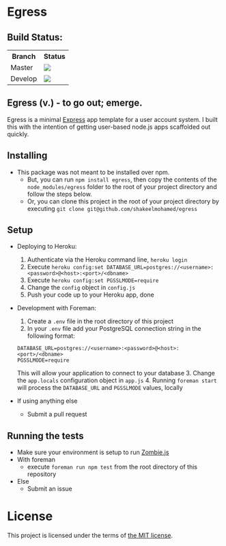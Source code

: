 Egress
====

## Build Status:
<table>
    <tr>
        <th>Branch</th>
        <th>Status</th>
    </tr>
    <tr>
        <td>Master</td>
        <td>
            <img src="https://travis-ci.org/shakeelmohamed/egress.png?branch=master" />
        </td>
    </tr>
    <tr>
        <td>Develop</td>
        <td>
            <img src="https://travis-ci.org/shakeelmohamed/egress.png?branch=develop" />
        </td>
    </tr>
</table>

## Egress (v.) - to go out; emerge.

Egress is a minimal [Express](http://expressjs.com/) app template for a user account system.
I built this with the intention of getting user-based node.js apps scaffolded out quickly.

## Installing

* This package was not meant to be installed over npm.
    * But, you can run `npm install egress`, then copy the contents of the `node_modules/egress` folder to the root of your project directory and follow the steps below.
    * Or, you can clone this project in the root of your project directory by executing `git clone git@github.com/shakeelmohamed/egress`

## Setup

* Deploying to Heroku:
    1. Authenticate via the Heroku command line, `heroku login`
    2. Execute `heroku config:set DATABASE_URL=postgres://<username>:<password>@<host>:<port>/<dbname>`
    3. Execute `heroku config:set PGSSLMODE=require`
    4. Change the `config` object in `config.js`
    5. Push your code up to your Heroku app, done

* Development with Foreman:
    1. Create a `.env` file in the root directory of this project
    2. In your `.env` file add your PostgreSQL connection string in the following format:
    
    ```
    DATABASE_URL=postgres://<username>:<password>@<host>:<port>/<dbname>
    PGSSLMODE=require
    ```

    This will allow your application to connect to your database
    3. Change the `app.locals` configuration object in `app.js`
    4. Running `foreman start` will process the `DATABASE_URL` and `PGSSLMODE` values, locally

* If using anything else
    * Submit a pull request

## Running the tests

* Make sure your environment is setup to run [Zombie.js](http://zombie.labnotes.org/#Infection)
* With foreman
    * execute `foreman run npm test` from the root directory of this repository
* Else
    * Submit an issue

# License

This project is licensed under the terms of [the MIT license](LICENSE).